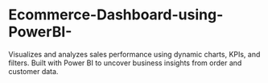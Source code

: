 # Ecommerce-Dashboard-using-PowerBI-
Visualizes and analyzes sales performance using dynamic charts, KPIs, and filters. Built with Power BI to uncover business insights from order and customer data.
